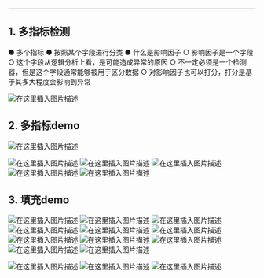 

-----
## 1. 多指标检测
● 多个指标
● 按照某个字段进行分类
● 什么是影响因子
○ 影响因子是一个字段
○ 这个字段从逻辑分析上看，是可能造成异常的原因
○ 不一定必须是一个检测器，但是这个字段通常能够被用于区分数据
○ 对影响因子也可以打分，打分是基于其多大程度会影响到异常

![在这里插入图片描述](https://img-blog.csdnimg.cn/20210322102249873.png?x-oss-process=image/watermark,type_ZmFuZ3poZW5naGVpdGk,shadow_10,text_aHR0cHM6Ly9ibG9nLmNzZG4ubmV0L3hpeGloYWhhbGVsZWhlaGU=,size_16,color_FFFFFF,t_70)
## 2. 多指标demo
![在这里插入图片描述](https://img-blog.csdnimg.cn/20210322102359602.png?x-oss-process=image/watermark,type_ZmFuZ3poZW5naGVpdGk,shadow_10,text_aHR0cHM6Ly9ibG9nLmNzZG4ubmV0L3hpeGloYWhhbGVsZWhlaGU=,size_16,color_FFFFFF,t_70)


![在这里插入图片描述](https://img-blog.csdnimg.cn/20210322102410620.png?x-oss-process=image/watermark,type_ZmFuZ3poZW5naGVpdGk,shadow_10,text_aHR0cHM6Ly9ibG9nLmNzZG4ubmV0L3hpeGloYWhhbGVsZWhlaGU=,size_16,color_FFFFFF,t_70)
![在这里插入图片描述](https://img-blog.csdnimg.cn/20210322102502135.png?x-oss-process=image/watermark,type_ZmFuZ3poZW5naGVpdGk,shadow_10,text_aHR0cHM6Ly9ibG9nLmNzZG4ubmV0L3hpeGloYWhhbGVsZWhlaGU=,size_16,color_FFFFFF,t_70)
![在这里插入图片描述](https://img-blog.csdnimg.cn/20210322102533860.png?x-oss-process=image/watermark,type_ZmFuZ3poZW5naGVpdGk,shadow_10,text_aHR0cHM6Ly9ibG9nLmNzZG4ubmV0L3hpeGloYWhhbGVsZWhlaGU=,size_16,color_FFFFFF,t_70)
![在这里插入图片描述](https://img-blog.csdnimg.cn/20210322102556582.png?x-oss-process=image/watermark,type_ZmFuZ3poZW5naGVpdGk,shadow_10,text_aHR0cHM6Ly9ibG9nLmNzZG4ubmV0L3hpeGloYWhhbGVsZWhlaGU=,size_16,color_FFFFFF,t_70)
![在这里插入图片描述](https://img-blog.csdnimg.cn/20210322102621686.png?x-oss-process=image/watermark,type_ZmFuZ3poZW5naGVpdGk,shadow_10,text_aHR0cHM6Ly9ibG9nLmNzZG4ubmV0L3hpeGloYWhhbGVsZWhlaGU=,size_16,color_FFFFFF,t_70)
## 3. 填充demo
![在这里插入图片描述](https://img-blog.csdnimg.cn/2021032210264361.png?x-oss-process=image/watermark,type_ZmFuZ3poZW5naGVpdGk,shadow_10,text_aHR0cHM6Ly9ibG9nLmNzZG4ubmV0L3hpeGloYWhhbGVsZWhlaGU=,size_16,color_FFFFFF,t_70)
![在这里插入图片描述](https://img-blog.csdnimg.cn/20210322102742137.png?x-oss-process=image/watermark,type_ZmFuZ3poZW5naGVpdGk,shadow_10,text_aHR0cHM6Ly9ibG9nLmNzZG4ubmV0L3hpeGloYWhhbGVsZWhlaGU=,size_16,color_FFFFFF,t_70)
![在这里插入图片描述](https://img-blog.csdnimg.cn/20210322102952652.png?x-oss-process=image/watermark,type_ZmFuZ3poZW5naGVpdGk,shadow_10,text_aHR0cHM6Ly9ibG9nLmNzZG4ubmV0L3hpeGloYWhhbGVsZWhlaGU=,size_16,color_FFFFFF,t_70)
![在这里插入图片描述](https://img-blog.csdnimg.cn/20210322103012726.png?x-oss-process=image/watermark,type_ZmFuZ3poZW5naGVpdGk,shadow_10,text_aHR0cHM6Ly9ibG9nLmNzZG4ubmV0L3hpeGloYWhhbGVsZWhlaGU=,size_16,color_FFFFFF,t_70)
![在这里插入图片描述](https://img-blog.csdnimg.cn/20210322103309757.png?x-oss-process=image/watermark,type_ZmFuZ3poZW5naGVpdGk,shadow_10,text_aHR0cHM6Ly9ibG9nLmNzZG4ubmV0L3hpeGloYWhhbGVsZWhlaGU=,size_16,color_FFFFFF,t_70)
![在这里插入图片描述](https://img-blog.csdnimg.cn/20210322103553916.png?x-oss-process=image/watermark,type_ZmFuZ3poZW5naGVpdGk,shadow_10,text_aHR0cHM6Ly9ibG9nLmNzZG4ubmV0L3hpeGloYWhhbGVsZWhlaGU=,size_16,color_FFFFFF,t_70)
![在这里插入图片描述](https://img-blog.csdnimg.cn/20210322103621139.png?x-oss-process=image/watermark,type_ZmFuZ3poZW5naGVpdGk,shadow_10,text_aHR0cHM6Ly9ibG9nLmNzZG4ubmV0L3hpeGloYWhhbGVsZWhlaGU=,size_16,color_FFFFFF,t_70)
![在这里插入图片描述](https://img-blog.csdnimg.cn/20210322103720464.png?x-oss-process=image/watermark,type_ZmFuZ3poZW5naGVpdGk,shadow_10,text_aHR0cHM6Ly9ibG9nLmNzZG4ubmV0L3hpeGloYWhhbGVsZWhlaGU=,size_16,color_FFFFFF,t_70)
![在这里插入图片描述](https://img-blog.csdnimg.cn/20210322103857744.png?x-oss-process=image/watermark,type_ZmFuZ3poZW5naGVpdGk,shadow_10,text_aHR0cHM6Ly9ibG9nLmNzZG4ubmV0L3hpeGloYWhhbGVsZWhlaGU=,size_16,color_FFFFFF,t_70)
![在这里插入图片描述](https://img-blog.csdnimg.cn/20210322104008636.png?x-oss-process=image/watermark,type_ZmFuZ3poZW5naGVpdGk,shadow_10,text_aHR0cHM6Ly9ibG9nLmNzZG4ubmV0L3hpeGloYWhhbGVsZWhlaGU=,size_16,color_FFFFFF,t_70)
![在这里插入图片描述](https://img-blog.csdnimg.cn/20210322104143373.png?x-oss-process=image/watermark,type_ZmFuZ3poZW5naGVpdGk,shadow_10,text_aHR0cHM6Ly9ibG9nLmNzZG4ubmV0L3hpeGloYWhhbGVsZWhlaGU=,size_16,color_FFFFFF,t_70)

![在这里插入图片描述](https://img-blog.csdnimg.cn/20210322104211844.png?x-oss-process=image/watermark,type_ZmFuZ3poZW5naGVpdGk,shadow_10,text_aHR0cHM6Ly9ibG9nLmNzZG4ubmV0L3hpeGloYWhhbGVsZWhlaGU=,size_16,color_FFFFFF,t_70)
![在这里插入图片描述](https://img-blog.csdnimg.cn/20210322104715775.png?x-oss-process=image/watermark,type_ZmFuZ3poZW5naGVpdGk,shadow_10,text_aHR0cHM6Ly9ibG9nLmNzZG4ubmV0L3hpeGloYWhhbGVsZWhlaGU=,size_16,color_FFFFFF,t_70)
![在这里插入图片描述](https://img-blog.csdnimg.cn/20210322105054533.png?x-oss-process=image/watermark,type_ZmFuZ3poZW5naGVpdGk,shadow_10,text_aHR0cHM6Ly9ibG9nLmNzZG4ubmV0L3hpeGloYWhhbGVsZWhlaGU=,size_16,color_FFFFFF,t_70)



